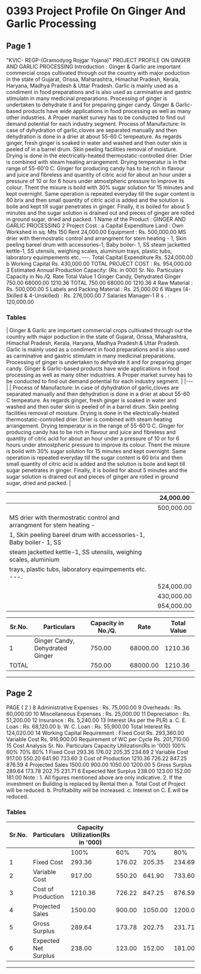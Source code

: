 # 0393 Project Profile On Ginger And Garlic Processing

## Page 1

"KVIC- REGP-(Gramodyog Rojgar Yojana)" PROJECT PROFILE ON GINGER AND GARLIC PROCESSING Introduction : Ginger & Garlic are important commercial crops cultivated through out the country with major poduction in the state of Gujarat, Orissa, Maharashtra, Himachal Pradesh, Kerala, Haryana, Madhya Pradesh & Uttar Pradesh. Garlic is mainly used as a condiment in food preparations and is also used as carminative and gastric stimulatn in many medicinal preparations. Processing of ginger is undertaken to dehydrate it and for preparing ginger candy. Ginger & Garlic-based products have wide applications in food processing as well as many other industries. A Proper market survey has to be conducted to find out demand potential for each industry segment. Process of Manufacture: In case of dyhydration of garlic,cloves are separated manually and then dehydration is done in a drier at about 55-60 C tempeature. As regards ginger, fresh ginger is soaked in water and washed and then outer skin is peeled of in a barrel drum. Skin peeling facilities removal of moisture. Drying is done in the electrically-heated thermostatic-controlled drier. Drier is combined with steam heating arrangement. Drying temperatur is in the range of 55-60'0 C. Ginger for producing candy has to be rich in flavour and juice and fibreless and quantity of citric acid for about an hour under a pressure of 10 or for 6 hours under atmostpheric pressure to improve its colour. Thent the mixure is boild with 30% sugar solution for 15 minutes and kept overnight. Same operation is repeated everyday till the sugar content is 60 brix and then small quantity of citric acid is added and the solution is boile and kept till sugar penetrates in ginger. Finally, it is boiled for about 5 minutes and the sugar solution is drained out and pieces of ginger are rolled in ground sugar, dried and packed. 1 Name of the Product : GINGER AND GARLIC PROCESSING 2 Project Cost : a Capital Expenditure Land : Own Workshed in sq. Mts 150 Rent 24,000.00 Equipment : Rs. 500,000.00 MS drier with thermostratic control and arrangment for stem heating - 1, Skin peeling bareel drum with accessories-1, Baby boiler- 1, SS steam jacketted kettle-1, SS utensils, weighing scales, aluminium trays, plastic tubs, laboratory equimpements etc. ---. Total Capital Expenditure Rs. 524,000.00 b Working Capital Rs. 430,000.00 TOTAL PROJECT COST : Rs. 954,000.00 3 Estimated Annual Production Capacity: (Rs. in 000) Sr. No. Particulars Capacity in No./Q. Rate Total Value 1 Ginger Candy, Dehydrated Ginger 750.00 68000.00 1210.36 TOTAL 750.00 68000.00 1210.36 4 Raw Material : Rs. 500,000.00 5 Labels and Packing Material : Rs. 25,000.00 6 Wages (4-Skilled & 4-Unskilled) : Rs. 276,000.00 7 Salaries Manager-1 R s . : 120,000.00

### Tables

| Ginger & Garlic are important commercial crops cultivated through out the country with major poduction in
the state of Gujarat, Orissa, Maharashtra, Himachal Pradesh, Kerala, Haryana, Madhya Pradesh & Uttar
Pradesh. Garlic is mainly used as a condiment in food preparations and is also used as carminative and
gastric stimulatn in many medicinal preparations. Processing of ginger is undertaken to dehydrate it and
for preparing ginger candy. Ginger & Garlic-based products have wide applications in food processing as
well as many other industries. A Proper market survey has to be conducted to find out demand potential
for each industry segment. |
|---|
| Process of Manufacture: In case of dyhydration of garlic,cloves are separated manually and then
dehydration is done in a drier at about 55-60 C tempeature. As regards ginger, fresh ginger is soaked in
water and washed and then outer skin is peeled of in a barrel drum. Skin peeling facilities removal of
moisture. Drying is done in the electrically-heated thermostatic-controlled drier. Drier is combined with
steam heating arrangement. Drying temperatur is in the range of 55-60'0 C. Ginger for producing candy
has to be rich in flavour and juice and fibreless and quantity of citric acid for about an hour under a
pressure of 10 or for 6 hours under atmostpheric pressure to improve its colour. Thent the mixure is boild
with 30% sugar solution for 15 minutes and kept overnight. Same operation is repeated everyday till the
sugar content is 60 brix and then small quantity of citric acid is added and the solution is boile and kept
till sugar penetrates in ginger. Finally, it is boiled for about 5 minutes and the sugar solution is drained out
and pieces of ginger are rolled in ground sugar, dried and packed. |

|  | 24,000.00 |
|---|---|
|  | 500,000.00 |
| MS drier with thermostratic control and arrangment for stem heating - |  |
| 1, Skin peeling bareel drum with accessories-1, Baby boiler- 1, SS |  |
| steam jacketted kettle-1, SS utensils, weighing scales, aluminium |  |
| trays, plastic tubs, laboratory equimpements etc. ---. |  |
|  | 524,000.00 |
|  | 430,000.00 |
|  | 954,000.00 |

| Sr.No. | Particulars | Capacity in No./Q. | Rate | Total Value |
|---|---|---|---|---|
| 1 | Ginger Candy, Dehydrated Ginger | 750.00 | 68000.00 | 1210.36 |
| TOTAL |  | 750.00 | 68000.00 | 1210.36 |

---

## Page 2

PAGE ( 2 ) 8 Administrative Expenses : Rs. 75,000.00 9 Overheads : Rs. 60,000.00 10 Miscellaneous Expenses : Rs. 25,000.00 11 Depreciation : Rs. 51,200.00 12 Insurance : Rs. 5,240.00 13 Interest (As per the PLR) a. C. E. Loan : Rs. 68,120.00 b. W. C. Loan : Rs. 55,900.00 Total Interest Rs. 124,020.00 14 Working Capital Requirement : Fixed Cost Rs. 293,360.00 Variable Cost Rs. 916,900.00 Requirement of WC per Cycle Rs. 201,710.00 15 Cost Analysis Sr. No. Particulars Capacity Utilization(Rs in '000) 100% 60% 70% 80% 1 Fixed Cost 293.36 176.02 205.35 234.69 2 Variable Cost 917.00 550.20 641.90 733.60 3 Cost of Production 1210.36 726.22 847.25 876.59 4 Projected Sales 1500.00 900.00 1050.00 1200.00 5 Gross Surplus 289.64 173.78 202.75 231.71 6 Expected Net Surplus 238.00 123.00 152.00 181.00 Note : 1. All figures mentioned above are only indicative. 2. If the investment on Building is replaced by Rental then a. Total Cost of Project will be reduced. b. Profitability will be increased. c. Interest on C. E.will be reduced.

### Tables

| Sr.No. | Particulars | Capacity Utilization(Rs in '000) |  |  |  |
|---|---|---|---|---|---|
|  |  | 100% | 60% | 70% | 80% |
| 1 | Fixed Cost | 293.36 | 176.02 | 205.35 | 234.69 |
| 2 | Variable Cost | 917.00 | 550.20 | 641.90 | 733.60 |
| 3 | Cost of Production | 1210.36 | 726.22 | 847.25 | 876.59 |
| 4 | Projected Sales | 1500.00 | 900.00 | 1050.00 | 1200.00 |
| 5 | Gross Surplus | 289.64 | 173.78 | 202.75 | 231.71 |
| 6 | Expected Net Surplus | 238.00 | 123.00 | 152.00 | 181.00 |

---
